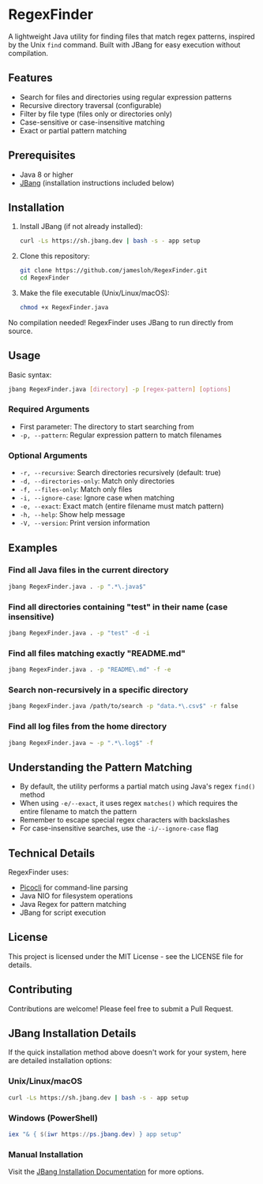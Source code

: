 # RegexFinder

A lightweight Java utility for finding files that match regex patterns, inspired by the Unix `find` command. Built with JBang for easy execution without compilation.

## Features

- Search for files and directories using regular expression patterns
- Recursive directory traversal (configurable)
- Filter by file type (files only or directories only)
- Case-sensitive or case-insensitive matching
- Exact or partial pattern matching

## Prerequisites

- Java 8 or higher
- [JBang](https://www.jbang.dev/documentation/guide/latest/installation.html) (installation instructions included below)

## Installation

1. Install JBang (if not already installed):
   ```bash
   curl -Ls https://sh.jbang.dev | bash -s - app setup
   ```

2. Clone this repository:
   ```bash
   git clone https://github.com/jamesloh/RegexFinder.git
   cd RegexFinder
   ```

3. Make the file executable (Unix/Linux/macOS):
   ```bash
   chmod +x RegexFinder.java
   ```

No compilation needed! RegexFinder uses JBang to run directly from source.

## Usage

Basic syntax:
```bash
jbang RegexFinder.java [directory] -p [regex-pattern] [options]
```

### Required Arguments

- First parameter: The directory to start searching from
- `-p, --pattern`: Regular expression pattern to match filenames

### Optional Arguments

- `-r, --recursive`: Search directories recursively (default: true)
- `-d, --directories-only`: Match only directories
- `-f, --files-only`: Match only files
- `-i, --ignore-case`: Ignore case when matching
- `-e, --exact`: Exact match (entire filename must match pattern)
- `-h, --help`: Show help message
- `-V, --version`: Print version information

## Examples

### Find all Java files in the current directory

```bash
jbang RegexFinder.java . -p ".*\.java$"
```

### Find all directories containing "test" in their name (case insensitive)

```bash
jbang RegexFinder.java . -p "test" -d -i
```

### Find all files matching exactly "README.md"

```bash
jbang RegexFinder.java . -p "README\.md" -f -e
```

### Search non-recursively in a specific directory

```bash
jbang RegexFinder.java /path/to/search -p "data.*\.csv$" -r false
```

### Find all log files from the home directory

```bash
jbang RegexFinder.java ~ -p ".*\.log$" -f
```

## Understanding the Pattern Matching

- By default, the utility performs a partial match using Java's regex `find()` method
- When using `-e/--exact`, it uses regex `matches()` which requires the entire filename to match the pattern
- Remember to escape special regex characters with backslashes
- For case-insensitive searches, use the `-i/--ignore-case` flag

## Technical Details

RegexFinder uses:
- [Picocli](https://picocli.info/) for command-line parsing
- Java NIO for filesystem operations
- Java Regex for pattern matching
- JBang for script execution

## License

This project is licensed under the MIT License - see the LICENSE file for details.

## Contributing

Contributions are welcome! Please feel free to submit a Pull Request.

## JBang Installation Details

If the quick installation method above doesn't work for your system, here are detailed installation options:

### Unix/Linux/macOS
```bash
curl -Ls https://sh.jbang.dev | bash -s - app setup
```

### Windows (PowerShell)
```powershell
iex "& { $(iwr https://ps.jbang.dev) } app setup"
```

### Manual Installation
Visit the [JBang Installation Documentation](https://www.jbang.dev/documentation/guide/latest/installation.html) for more options.
